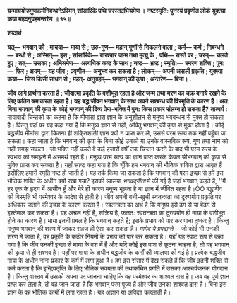 **यन्माययोरुगुणकर्मनिबन्धनेऽस्मिन्** **सांसारिके पथि चरंस्तदभिश्रमेण ।** **नष्टस्मृति: पुनरयं प्रवृणीत लोकं** **युक्त्या कया महदनुग्रहमन्तरेण ॥ १५॥** 

**शब्दार्थ** 

**यत्—** **भगवान् की** **; मायया—** **माया से** **; उरु-गुण—** **महान् गुणों से निकलने वाला** **; कर्म—** **कर्म** **; निबन्धने—** **बन्धों से** **;** **अस्मिन्—** **इस** **; सांसारिके—** **बारश्बार जन्म तथा मृत्यु के** **; पथि—** **रास्ते पर** **; चरन्—** **चलते हुए** **; तत्—** **उसका** **;** **अभिश्रमेण—** **अत्यधिक कष्ट के साथ** **; नष्ट—** **भ्रष्ट** **; स्मृति:—** **स्मरण शक्ति** **; पुन:—** **फिर** **; अयम्—** **यह जीव** **;** **प्रवृणीत—** **अनुभव कर सकता है** **; लोकम्—** **अपनी असली प्रकृति** **; युक्त्या कया—** **जिस किसी साधन से** **; महत्-** **अनुग्रहम्—** **भगवान् की कृपा** **; अन्तरेण—** **बिना।** **.** 

**जीव आगे प्रार्थना करता है : जीवात्मा प्रकृति के वशीभूत रहता है और जन्म तथा** **मरण का चक्र बनाये रखने के लिए कठिन श्रम करता रहता है। यह बद्ध जीवन भगवान्** **के साथ अपने सश्बन्ध की विस्मृति के कारण है। अत: बिना भगवान् की कृपा के कोई** **भगवान् की दिव्य प्रेमा-भक्ति में पुन: किस प्रकार संलग्न हो सकता है?** **तात्पर्य :** मायावादी चिन्तकों का कहना है कि मीमांसा द्वारा ज्ञान के अनुशीलन से मनुष्य भवबन्धन से मुक्त हो सकता है। किन्तु यहाँ पर यह कहा गया है कि मनुष्य ज्ञान से नहीं, अपितु भगवान् की कृपा से मुक्त होता है। कोई बद्धजीव मीमांसा द्वारा कितना ही शकि्तशाली ज्ञान क्यों न प्राप्त कर ले, उससे परम सत्य तक नहीं पहुँचा जा सकता। कहा जाता है कि भगवान् की कृपा के बिना कोई उनको या उनके वास्तविक रूप, गुण तथा नाम को नहीं समझ सकता। जो भक्ति नहीं करते वे कई हजारों वर्षों तक चिन्तन करने के बाद भी परम सत्य के स्वभाव को समझने में असमर्थ रहते हैं। मनुष्य परम सत्य का ज्ञान प्राप्त करके केवल श्रीभगवान् की कृपा से मुक्ति प्राप्त कर सकता है। यहाँ स्पष्ट कहा गया है कि चूँकि हम भगवान् की भौतिक शकि्त द्वारा आवृत हैं इसीलिए हमारी स्मृति नष्ट हो जाती है। यह तर्क किया जा सकता है कि भगवान् की परम इच्छा से हमें इस भौतिक शक्ति के अधीन क्यों रखा गया? इसकी व्यालया *भगवद्गीता* में की गई है जहाँ भगवान् कहते हैं, ''मैं हर एक के हृदय में आसीन हूँ और मेरे ही कारण मनुष्य भूलता है या ज्ञान में जीवित रहता है।ÓÓ बद्धजीव की विस्मृति भी परमेश्वर के आदेश से होती है। जीव अपनी बची-खुची स्वतन्त्रता का दुरुपयोग प्रकृति पर अधिकार जताने की इच्छा के कारण करता है। स्वतन्त्रता का अर्थ है कि मनुष्य इसे ढंग से या बेढंग से इस्तेमाल कर सकता है। यह अचल नहीं है, सक्रिय है, फलत: स्वतन्त्रता का दुरुपयोग ही माया के वशीभूत होने का कारण है। माया इतनी प्रबल है कि भगवान् कहते है; इसके प्रभाव को पार कर पाना दुष्कर है। किन्तु मनुष्य भगवान् की शरण में जाकर सहज ही ऐसा कर सकता है। *मामेव ये प्रपद्यन्ते* —जो कोई भी उनकी शरण में जाता है, वह प्रकृति के कठोर नियमों के प्रभाव को पार कर सकता है। यहाँ यह स्पष्ट रूप से कहा गया है कि जीव उनकी इच्छा से माया के वश में है और यदि कोई इस पाश से छूटना चाहता है, तो यह भगवान् की कृपा से ही सश्भव है। यहाँ पर माया के अधीन बद्धजीव के कर्मों की व्यालया की गई है। प्रत्येक बद्धजीव माया के अधीन नाना प्रकार के कर्म में लगा हुआ है। हम इस संसार में देख सकते हैं कि जीव इतनी शक्ति से कर्म करता है कि इन्द्रियतृप्ति के लिए भौतिक सवयता की तथाकथित प्रगति में उसका आश्चर्यजनक योगदान है। किन्तु वास्तव में उसको अपना पद जानना चाहिए कि वह परमेश्वर का शाश्वत दास है। जब वह पूर्ण ज्ञान प्राप्त कर लेता है, तो वह जान जाता है कि भगवान् परम पूज्य हैं और जीव उनका शाश्वत दास है। बिना इस ज्ञान के वह भौतिक कार्यों में लगा रहता है। यह अज्ञान या अविद्या कहलाती है।  